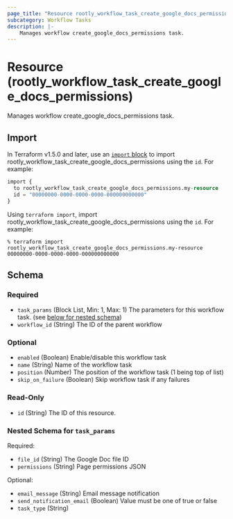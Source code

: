 ```yaml
---
page_title: "Resource rootly_workflow_task_create_google_docs_permissions - terraform-provider-rootly"
subcategory: Workflow Tasks
description: |-
    Manages workflow create_google_docs_permissions task.
---
```


# Resource (rootly_workflow_task_create_google_docs_permissions)

Manages workflow create_google_docs_permissions task.



## Import

In Terraform v1.5.0 and later, use an [`import` block](https://developer.hashicorp.com/terraform/language/import) to import rootly_workflow_task_create_google_docs_permissions using the `id`. For example:

```terraform
import {
  to rootly_workflow_task_create_google_docs_permissions.my-resource
  id = "00000000-0000-0000-0000-000000000000"
}
```

Using `terraform import`, import rootly_workflow_task_create_google_docs_permissions using the `id`. For example:

```console
% terraform import rootly_workflow_task_create_google_docs_permissions.my-resource 00000000-0000-0000-0000-000000000000
```

<!-- schema generated by tfplugindocs -->
## Schema

### Required

- `task_params` (Block List, Min: 1, Max: 1) The parameters for this workflow task. (see [below for nested schema](#nestedblock--task_params))
- `workflow_id` (String) The ID of the parent workflow

### Optional

- `enabled` (Boolean) Enable/disable this workflow task
- `name` (String) Name of the workflow task
- `position` (Number) The position of the workflow task (1 being top of list)
- `skip_on_failure` (Boolean) Skip workflow task if any failures

### Read-Only

- `id` (String) The ID of this resource.

<a id="nestedblock--task_params"></a>
### Nested Schema for `task_params`

Required:

- `file_id` (String) The Google Doc file ID
- `permissions` (String) Page permissions JSON

Optional:

- `email_message` (String) Email message notification
- `send_notification_email` (Boolean) Value must be one of true or false
- `task_type` (String)
